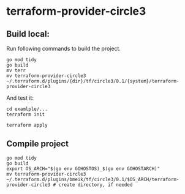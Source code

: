 # terraform-provider-circle3

## Build local:

Run following commands to build the project.

```
go mod tidy
go build
mv terr
mv terraform-provider-circle3 ~/.terraform.d/plugins/{dir}/tf/circle3/0.1/{system}/terraform-provider-circle3
```

And test it:

```
cd examlple/...
terraform init

terraform apply
```

## Compile project
```
go mod tidy
go build
export OS_ARCH="$(go env GOHOSTOS)_$(go env GOHOSTARCH)"
mv terraform-provider-circle3 ~/.terraform.d/plugins/bmeik/tf/circle3/0.1/$OS_ARCH/terraform-provider-circle3 # create directory, if needed
```